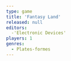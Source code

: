 ```yaml
---
type: game
title: 'Fantasy Land'
released: null
editors: 
  -'Electronic Devices'
players: 1
genres:
  - Plates-formes
---
```

